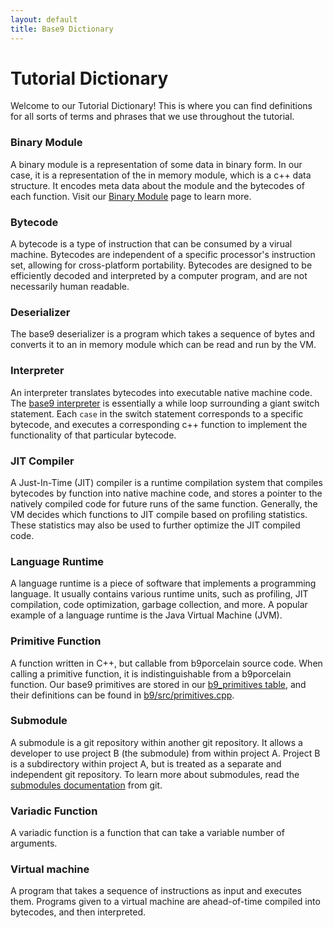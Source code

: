 ```yaml
---
layout: default
title: Base9 Dictionary
---
```


# Tutorial Dictionary

Welcome to our Tutorial Dictionary! This is where you can find definitions for all sorts of terms and phrases that we use throughout the tutorial.

### Binary Module
A binary module is a representation of some data in binary form. In our case, it is a representation of the in memory module, which is a c++ data structure. It encodes meta data about the module and the bytecodes of each function. Visit our [Binary Module] page to learn more.  

[Binary Module]: ./FrontendAndBinaryMod.md#binary-format

### Bytecode 
A bytecode is a type of instruction that can be consumed by a virual machine. Bytecodes are independent of a specific processor's instruction set, allowing for cross-platform portability. Bytecodes are designed to be efficiently decoded and interpreted by a computer program, and are not necessarily human readable. 

### Deserializer
The base9 deserializer is a program which takes a sequence of bytes and converts it to an in memory module which can be read and run by the VM. 

### Interpreter 
An interpreter translates bytecodes into executable native machine code. The [base9 interpreter] is essentially a while loop surrounding a giant switch statement. Each `case` in the switch statement corresponds to a specific bytecode, and executes a corresponding c++ function to implement the functionality of that particular bytecode.

[base9 interpreter]: https://github.com/b9org/b9/blob/master/b9/src/ExecutionContext.cpp

### JIT Compiler 
A Just-In-Time (JIT) compiler is a runtime compilation system that compiles bytecodes by function into native machine code, and stores a pointer to the natively compiled code for future runs of the same function. Generally, the VM decides which functions to JIT compile based on profiling statistics. These statistics may also be used to further optimize the JIT compiled code.

### Language Runtime 
A language runtime is a piece of software that implements a programming language. It usually contains various runtime units, such as profiling, JIT compilation, code optimization, garbage collection, and more. A popular example of a language runtime is the Java Virtual Machine (JVM). 

### Primitive Function 
A function written in C++, but callable from b9porcelain source code. When calling a primitive function, it is indistinguishable from a b9porcelain function. Our base9 primitives are stored in our [b9_primitives table], and their definitions can be found in [b9/src/primitives.cpp]. 

[b9_primitives table]: https://github.com/b9org/b9/blob/master/js_compiler/b9stdlib.src
[b9/src/primitives.cpp]: https://github.com/b9org/b9/blob/master/b9/src/primitives.cpp

### Submodule 
A submodule is a git repository within another git repository. It allows a developer to use project B (the submodule) from within project A. Project B is a subdirectory within project A, but is treated as a separate and independent git repository. To learn more about submodules, read the [submodules documentation] from git.

[submodules documentation]: https://git-scm.com/book/en/v2/Git-Tools-Submodules

### Variadic Function
A variadic function is a function that can take a variable number of arguments.

### Virtual machine 
A program that takes a sequence of instructions as input and executes them. Programs given to a virtual machine are ahead-of-time compiled into bytecodes, and then interpreted. 
